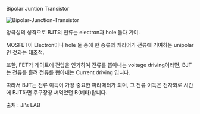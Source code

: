 Bipolar Juntion Transistor

![Bipolar-Junction-Transistor](https://user-images.githubusercontent.com/91246353/192667940-8c837549-cd49-43fa-a58a-ee1eedd5d0c7.jpg)

양극성의 성격으로 BJT의 전류는 electron과 hole 둘다 기여.

MOSFET이 Electron이나 hole 둘 중에 한 종류의 캐리어가 전류에 기여하는 unipolar인 것과는 대조적.

또한, FET가 게이트에 전압을 인가하여 전류를 뽑아내는 voltage driving이라면, BJT는 전류를 흘려 전류를 뽑아내는 Current driving 입니다.

따라서 BJT는 전류 이득이 가장 중요한 파라메터가 되며, 그 전류 이득은 전자회로 시간에 BJT하면 주구장창 써먹었던 B(베타)랍니다.

출처 : Ji's LAB
